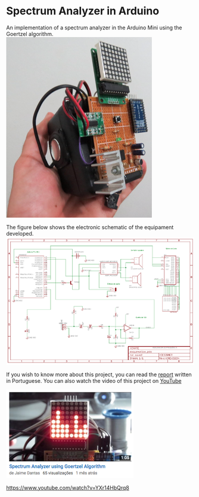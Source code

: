 # Spectrum Analyzer in Arduino
An implementation of a spectrum analyzer in the Arduino Mini using the Goertzel algorithm.
![](https://github.com/jaimedantas/Frequency-Analyzer-Arduino/blob/master/device.png)

The figure below shows the electronic schematic of the equipament developed.
![](https://github.com/jaimedantas/Frequency-Analyzer-Arduino/blob/master/eletronic.png)

If you wish to know more about this project, you can read the [report](https://github.com/jaimedantas/Frequency-Analyzer-Arduino/blob/master/Apresentacao.pdf) written in Portuguese. You can also watch the video of this project on [YouTube](https://www.youtube.com/watch?v=YXr14HbQrq8&t=1s)


![](https://github.com/jaimedantas/Frequency-Analyzer-Arduino/blob/master/video.png)

https://www.youtube.com/watch?v=YXr14HbQrq8
